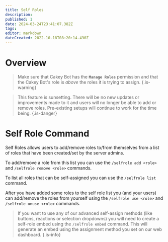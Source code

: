 ```yaml
---
title: Self Roles
description: 
published: 1
date: 2024-03-24T23:41:07.382Z
tags: 
editor: markdown
dateCreated: 2022-10-18T08:20:14.430Z
---
```


# Overview

> Make sure that Cakey Bot has the **`Manage Roles`** permission and that the Cakey Bot's role is _above_ the roles it is trying to assign.
{.is-warning}

> This feature is sunsetting. There will be no new updates or improvements made to it and users will no longer be able to add or remove roles. Pre-existing setups will continue to work for the time being.
{.is-danger}


# Self Role Command

Self Roles allows users to add/remove roles to/from themselves from a list of roles that have been created/set by the server admins.

To add/remove a role from this list you can use the `/selfrole add <role>` and `/selfrole remove <role>` commands.

To list all roles that can be self-assigned you can use the `/selfrole list` command.

After you have added some roles to the self role list you \(and your users\) can add/remove the roles from yourself using the `/selfrole use <role>` and `/selfrole unuse <role>` commands.

> If you want to use any of our advanced self-assign methods \(like buttons, reactions or selection dropdowns\) you will need to create a self-role embed using the `/selfrole embed` command. This will generate an embed using the assignment method you set on our web dashboard.
{.is-info}